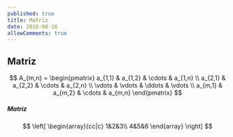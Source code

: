 ```yaml
---
published: true
title: Matriz
date: 2016-08-16
allowComments: true
---
```


## Matriz

$$
A_{m,n} = 
 \begin{pmatrix}
  a_{1,1} & a_{1,2} & \cdots & a_{1,n} \\
  a_{2,1} & a_{2,2} & \cdots & a_{2,n} \\
  \vdots  & \vdots  & \ddots & \vdots  \\
  a_{m,1} & a_{m,2} & \cdots & a_{m,n} 
 \end{pmatrix}
$$

##### Matriz
$$ \left[
    \begin{array}{cc|c}
      1&2&3\\
      4&5&6
    \end{array}
\right]
$$
